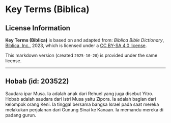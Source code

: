 # Key Terms (Biblica)

## License Information

**Key Terms (Biblica)** is based on and adapted from: _Biblica Bible Dictionary_, [Biblica, Inc.](https://www.biblica.com/), 2023, which is licensed under a [CC BY-SA 4.0 license](https://creativecommons.org/licenses/by-sa/4.0/legalcode.en).

This markdown version (created `2025-10-20`) is provided under the same license.



--------------------------------

## Hobab (id: 203522)

Saudara ipar Musa. Ia adalah anak dari Rehuel yang juga disebut Yitro. Hobab adalah saudara dari istri Musa yaitu Zipora. Ia adalah bagian dari kelompok orang Keni. Ia tinggal bersama bangsa Israel pada saat mereka melakukan perjalanan dari Gunung Sinai ke Kanaan. Ia memandu mereka di padang gurun.


